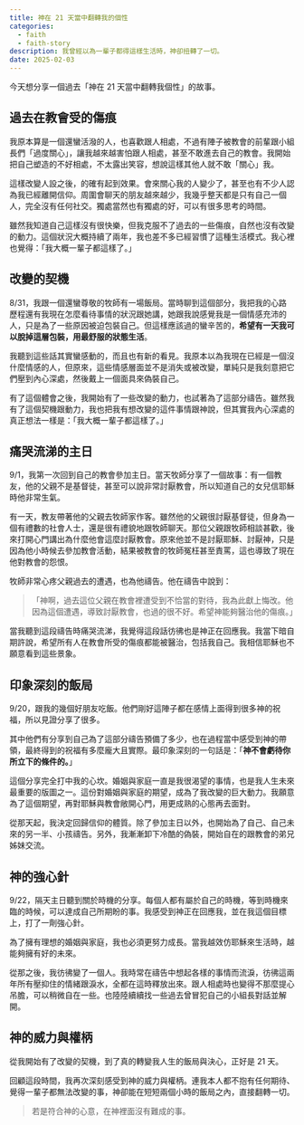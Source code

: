 ```yaml
---
title: 神在 21 天當中翻轉我的個性
categories:
  - faith
  - faith-story
description: 我曾經以為一輩子都得這樣生活時，神卻扭轉了一切。
date: 2025-02-03
---
```


今天想分享一個過去「神在 21 天當中翻轉我個性」的故事。

## 過去在教會受的傷痕

我原本算是一個還蠻活潑的人，也喜歡跟人相處，不過有陣子被教會的前輩跟小組長們「過度關心」，讓我越來越害怕跟人相處，甚至不敢進去自己的教會。我開始把自己塑造的不好相處，不太露出笑容，想說這樣其他人就不敢「關心」我。

這樣改變人設之後，的確有起到效果。會來關心我的人變少了，甚至也有不少人認為我已經離開信仰。周圍會聊天的朋友越來越少，我幾乎整天都是只有自己一個人，完全沒有任何社交。獨處當然也有獨處的好，可以有很多思考的時間。

雖然我知道自己這樣沒有很快樂，但我克服不了過去的一些傷痕，自然也沒有改變的動力。這個狀況大概持續了兩年，我也差不多已經習慣了這種生活模式。我心裡也覺得：「我大概一輩子都這樣了。」

## 改變的契機

8/31，我跟一個還蠻尊敬的牧師有一場飯局。當時聊到這個部分，我把我的心路歷程還有我現在怎麼看待事情的狀況跟她講，她跟我說感覺我是一個情感充沛的人，只是為了一些原因被迫包裝自己。但這樣應該過的蠻辛苦的，**希望有一天我可以脫掉這層包裝，用最舒服的狀態生活**。

我聽到這些話其實蠻感動的，而且也有新的看見。我原本以為我現在已經是一個沒什麼情感的人，但原來，這些情感層面並不是消失或被改變，單純只是我刻意把它們壓到內心深處，然後戴上一個面具來偽裝自己。

有了這個體會之後，我開始有了一些改變的動力，也試著為了這部分禱告。雖然我有了這個契機跟動力，我也把我有想改變的這件事情跟神說，但其實我內心深處的真正想法一樣是：「我大概一輩子都這樣了。」

## 痛哭流涕的主日

9/1，我第一次回到自己的教會參加主日。當天牧師分享了一個故事：有一個教友，他的父親不是基督徒，甚至可以說非常討厭教會，所以知道自己的女兒信耶穌時他非常生氣。

有一天，教友帶著他的父親去牧師家作客。雖然他的父親很討厭基督徒，但身為一個有禮數的社會人士，還是很有禮貌地跟牧師聊天。那位父親跟牧師相談甚歡，後來打開心門講出為什麼他會這麼討厭教會。原來他並不是討厭耶穌、討厭神，只是因為他小時候去參加教會活動，結果被教會的牧師冤枉甚至責罵，這也導致了現在他對教會的怨恨。

牧師非常心疼父親過去的遭遇，也為他禱告。他在禱告中說到：

> 「神啊，過去這位父親在教會裡遭受到不恰當的對待，我為此獻上悔改。他因為這個遭遇，導致討厭教會，也過的很不好。希望神能夠醫治他的傷痕。」

當我聽到這段禱告時痛哭流涕，我覺得這段話彷彿也是神正在回應我。我當下暗自期許說，希望所有人在教會所受的傷痕都能被醫治，包括我自己。我相信耶穌也不願意看到這些景象。

## 印象深刻的飯局

9/20，跟我的幾個好朋友吃飯。他們剛好這陣子都在感情上面得到很多神的祝福，所以見證分享了很多。

其中他們有分享到自己為了這部分禱告預備了多少，也在過程當中感受到神的帶領，最終得到的祝福有多麼龐大且實際。最印象深刻的一句話是：「**神不會虧待你所立下的條件的。**」

這個分享完全打中我的心坎。婚姻與家庭一直是我很渴望的事情，也是我人生未來最重要的版圖之一。這份對婚姻與家庭的期望，成為了我改變的巨大動力。我願意為了這個期望，再對耶穌與教會敞開心門，用更成熟的心態再去面對。

從那天起，我決定回歸信仰的體質。除了參加主日以外，也開始為了自己、自己未來的另一半、小孩禱告。另外，我漸漸卸下冷酷的偽裝，開始自在的跟教會的弟兄姊妹交流。

## 神的強心針

9/22，隔天主日聽到關於時機的分享。每個人都有屬於自己的時機，等到時機來臨的時候，可以達成自己所期盼的事。我感受到神正在回應我，並在我這個目標上，打了一劑強心針。

為了擁有理想的婚姻與家庭，我也必須更努力成長。當我越效仿耶穌來生活時，越能夠擁有好的未來。

從那之後，我彷彿變了一個人。我時常在禱告中想起各樣的事情而流淚，彷彿這兩年所有壓抑住的情緒跟淚水，全都在這時釋放出來。跟人相處時也變得不那麼提心吊膽，可以稍微自在一些。也陸陸續續找一些過去曾冒犯自己的小組長對話並解開。

## 神的威力與權柄

從我開始有了改變的契機，到了真的轉變我人生的飯局與決心，正好是 21 天。

回顧這段時間，我再次深刻感受到神的威力與權柄。連我本人都不抱有任何期待、覺得一輩子都無法改變的事，神卻能在短短兩個小時的飯局之內，直接翻轉一切。

> 若是符合神的心意，在神裡面沒有難成的事。
